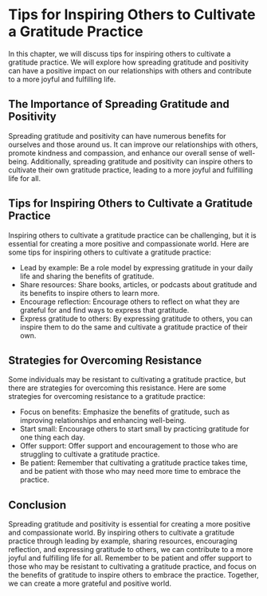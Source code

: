 Tips for Inspiring Others to Cultivate a Gratitude Practice
====================================================================================================================

In this chapter, we will discuss tips for inspiring others to cultivate a gratitude practice. We will explore how spreading gratitude and positivity can have a positive impact on our relationships with others and contribute to a more joyful and fulfilling life.

The Importance of Spreading Gratitude and Positivity
----------------------------------------------------

Spreading gratitude and positivity can have numerous benefits for ourselves and those around us. It can improve our relationships with others, promote kindness and compassion, and enhance our overall sense of well-being. Additionally, spreading gratitude and positivity can inspire others to cultivate their own gratitude practice, leading to a more joyful and fulfilling life for all.

Tips for Inspiring Others to Cultivate a Gratitude Practice
-----------------------------------------------------------

Inspiring others to cultivate a gratitude practice can be challenging, but it is essential for creating a more positive and compassionate world. Here are some tips for inspiring others to cultivate a gratitude practice:

* Lead by example: Be a role model by expressing gratitude in your daily life and sharing the benefits of gratitude.
* Share resources: Share books, articles, or podcasts about gratitude and its benefits to inspire others to learn more.
* Encourage reflection: Encourage others to reflect on what they are grateful for and find ways to express that gratitude.
* Express gratitude to others: By expressing gratitude to others, you can inspire them to do the same and cultivate a gratitude practice of their own.

Strategies for Overcoming Resistance
------------------------------------

Some individuals may be resistant to cultivating a gratitude practice, but there are strategies for overcoming this resistance. Here are some strategies for overcoming resistance to a gratitude practice:

* Focus on benefits: Emphasize the benefits of gratitude, such as improving relationships and enhancing well-being.
* Start small: Encourage others to start small by practicing gratitude for one thing each day.
* Offer support: Offer support and encouragement to those who are struggling to cultivate a gratitude practice.
* Be patient: Remember that cultivating a gratitude practice takes time, and be patient with those who may need more time to embrace the practice.

Conclusion
----------

Spreading gratitude and positivity is essential for creating a more positive and compassionate world. By inspiring others to cultivate a gratitude practice through leading by example, sharing resources, encouraging reflection, and expressing gratitude to others, we can contribute to a more joyful and fulfilling life for all. Remember to be patient and offer support to those who may be resistant to cultivating a gratitude practice, and focus on the benefits of gratitude to inspire others to embrace the practice. Together, we can create a more grateful and positive world.
